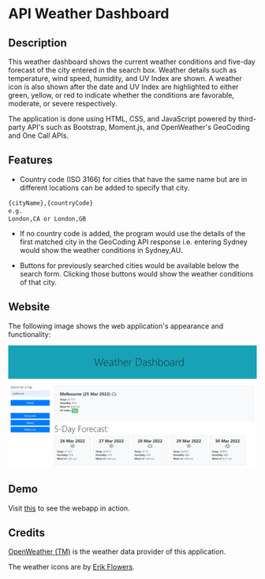 # API Weather Dashboard

## Description

This weather dashboard shows the current weather conditions and five-day forecast of the city entered in the search box. Weather details such as temperature, wind speed, humidity, and UV Index are shown. A weather icon is also shown after the date and UV Index are highlighted to either green, yellow, or red to indicate whether the conditions are favorable, moderate, or severe respectively.

The application is done using HTML, CSS, and JavaScript powered by third-party API's such as Bootstrap, Moment.js, and OpenWeather's GeoCoding and One Call APIs.

## Features

* Country code (ISO 3166) for cities that have the same name but are in different locations can be added to specify that city. 
```
{cityName},{countryCode}
e.g.
London,CA or London,GB
```

* If no country code is added, the program would use the details of the first matched city in the GeoCoding API response i.e. entering Sydney would show the weather conditions in Sydney,AU.

* Buttons for previously searched cities would be available below the search form. Clicking those buttons would show the weather conditions of that city.

## Website

The following image shows the web application's appearance and functionality:

![The weather app includes a search option, a list of cities, and a five-day forecast and current weather conditions for Melbourne.](./Assets/img/website-demo.png)

## Demo

Visit [this](https://alainatividad.github.io/API-Weather_Dashboard/) to see the webapp in action.

## Credits

[OpenWeather (TM)](https://openweathermap.org) is the weather data provider of this application.

The weather icons are by [Erik Flowers](https://github.com/erikflowers/weather-icons).
